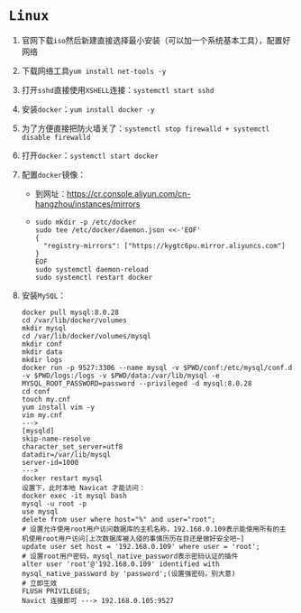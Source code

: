 # `Linux`

1. 官网下载`iso`然后新建直接选择最小安装（可以加一个系统基本工具），配置好网络

2. 下载网络工具`yum install net-tools -y`

3. 打开`sshd`直接使用`XSHELL`连接：`systemctl start sshd`

4. 安装`docker`：`yum install docker -y`

5. 为了方便直接把防火墙关了：`systemctl stop firewalld + systemctl disable firewalld`

6. 打开`docker`：`systemctl start docker`

7. 配置`docker`镜像：

   - 到网址：https://cr.console.aliyun.com/cn-hangzhou/instances/mirrors

   - ```shell
     sudo mkdir -p /etc/docker
     sudo tee /etc/docker/daemon.json <<-'EOF'
     {
       "registry-mirrors": ["https://kygtc6pu.mirror.aliyuncs.com"]
     }
     EOF
     sudo systemctl daemon-reload
     sudo systemctl restart docker
     ```

8. 安装`MySQL`：

   ```shell
   docker pull mysql:8.0.28
   cd /var/lib/docker/volumes
   mkdir mysql
   cd /var/lib/docker/volumes/mysql
   mkdir conf
   mkdir data
   mkdir logs
   docker run -p 9527:3306 --name mysql -v $PWD/conf:/etc/mysql/conf.d -v $PWD/logs:/logs -v $PWD/data:/var/lib/mysql -e MYSQL_ROOT_PASSWORD=password --privileged -d mysql:8.0.28
   cd conf
   touch my.cnf
   yum install vim -y
   vim my.cnf
   --->
   [mysqld]
   skip-name-resolve
   character_set_server=utf8
   datadir=/var/lib/mysql
   server-id=1000
   --->
   docker restart mysql
   设置下，此时本地 Navicat 才能访问：
   docker exec -it mysql bash
   mysql -u root -p
   use mysql
   delete from user where host="%" and user="root";
   # 设置允许使用root用户访问数据库的主机名称，192.168.0.109表示能使用所有的主机使用root用户访问[上次数据库被入侵的事情历历在目还是做好安全吧~]
   update user set host = '192.168.0.109' where user = 'root';
   # 设置root用户密码，mysql_native_password表示密码认证的插件
   alter user 'root'@'192.168.0.109' identified with mysql_native_password by 'password';(设置强密码，别大意)
   # 立即生效
   FLUSH PRIVILEGES;
   Navict 连接即可 ---> 192.168.0.105:9527
   ```
   